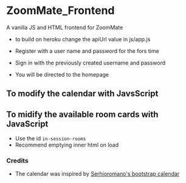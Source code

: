 # ZoomMate_Frontend
A vanilla JS and HTML frontend for ZoomMate

+ to build on heroku change the apiUrl value in js/app.js

+ Register with a user name and password for the fors time

+ Sign in with the previously created username and password

+ You will be directed to the homepage 

## To modify the calendar with JavsScript



## To midify the available room cards with JavaScript 

+ Use the id `in-session-rooms`
+ Recommend emptying inner html on load 

### Credits

+ The calendar was inspired by [Serhioromano's bootstrap calendar](https://github.com/Serhioromano/bootstrap-calendar)
